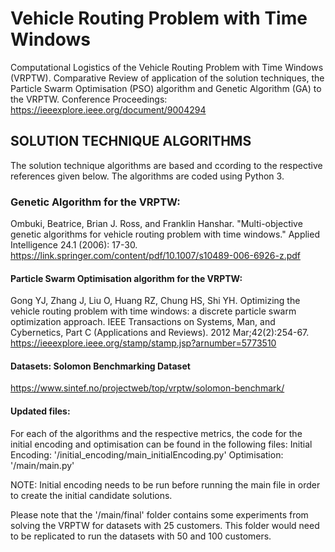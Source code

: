# Vehicle Routing Problem with Time Windows
Computational Logistics of the Vehicle Routing Problem with Time Windows (VRPTW). Comparative Review of application of the solution techniques, the Particle Swarm Optimisation (PSO) algorithm and Genetic Algorithm (GA) to the VRPTW.
Conference Proceedings: https://ieeexplore.ieee.org/document/9004294

## SOLUTION TECHNIQUE ALGORITHMS
The solution technique algorithms are based and ccording to the respective references given below. The algorithms are coded using Python 3.

### Genetic Algorithm for the VRPTW:
Ombuki, Beatrice, Brian J. Ross, and Franklin Hanshar. "Multi-objective genetic algorithms for vehicle routing problem with time windows." Applied Intelligence 24.1 (2006): 17-30.
https://link.springer.com/content/pdf/10.1007/s10489-006-6926-z.pdf

#### Particle Swarm Optimisation algorithm for the VRPTW:
Gong YJ, Zhang J, Liu O, Huang RZ, Chung HS, Shi YH. Optimizing the vehicle routing problem with time windows: a discrete particle swarm optimization approach. IEEE Transactions on Systems, Man, and Cybernetics, Part C (Applications and Reviews). 2012 Mar;42(2):254-67.
https://ieeexplore.ieee.org/stamp/stamp.jsp?arnumber=5773510

#### Datasets: Solomon Benchmarking Dataset
https://www.sintef.no/projectweb/top/vrptw/solomon-benchmark/

#### Updated files:
For each of the algorithms and the respective metrics, the code for the initial encoding and optimisation can be found in the following files:
Initial Encoding: '/initial_encoding/main_initialEncoding.py'
Optimisation: '/main/main.py'

NOTE: Initial encoding needs to be run before running the main file in order to create the initial candidate solutions.

Please note that the '/main/final' folder contains some experiments from solving the VRPTW for datasets with 25 customers. This folder would need to be replicated to run the datasets with 50 and 100 customers.  
